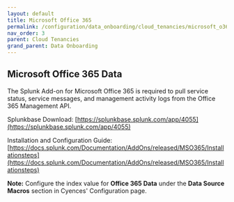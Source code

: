 ```yaml
---
layout: default
title: Microsoft Office 365
permalink: /configuration/data_onboarding/cloud_tenancies/microsoft_o365/
nav_order: 3
parent: Cloud Tenancies 
grand_parent: Data Onboarding
---
```


## **Microsoft Office 365 Data**

The Splunk Add-on for Microsoft Office 365 is required to pull service status, service messages, and management activity logs from the Office 365 Management API. 

Splunkbase Download:
[https://splunkbase.splunk.com/app/4055](https://splunkbase.splunk.com/app/4055)

Installation and Configuration Guide:
[https://docs.splunk.com/Documentation/AddOns/released/MSO365/Installationsteps](https://docs.splunk.com/Documentation/AddOns/released/MSO365/Installationsteps)

**Note:** Configure the index value for **Office 365 Data** under the **Data Source Macros** section in Cyences' Configuration page.

[comment]: <> (TODO_LATER: add estimated data size)
